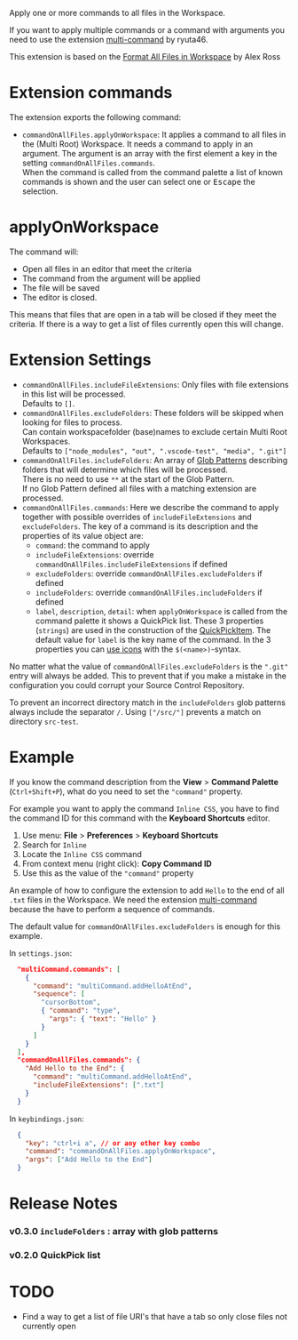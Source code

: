 Apply one or more commands to all files in the Workspace.

If you want to apply multiple commands or a command with arguments you need to use
the extension [multi-command](https://marketplace.visualstudio.com/items?itemName=ryuta46.multi-command) by ryuta46.

This extension is based on the [Format All Files in Workspace](https://marketplace.visualstudio.com/items?itemName=alexr00.formatallfilesinworkspace) by Alex Ross

# Extension commands

The extension exports the following command:

* `commandOnAllFiles.applyOnWorkspace`: It applies a command to all files in the (Multi Root) Workspace. It needs a command to apply in an argument. The argument is an array with the first element a key in the setting `commandOnAllFiles.commands`.<br/>When the command is called from the command palette a list of known commands is shown and the user can select one or <kbd>Escape</kbd> the selection.

# applyOnWorkspace

The command will:
* Open all files in an editor that meet the criteria
* The command from the argument will be applied
* The file will be saved
* The editor is closed.

This means that files that are open in a tab will be closed if they meet the criteria. If there is a way to get a list of files currently open this will change.

# Extension Settings

* `commandOnAllFiles.includeFileExtensions`: Only files with file extensions in this list will be processed.<br/>Defaults to `[]`.
* `commandOnAllFiles.excludeFolders`: These folders will be skipped when looking for files to process.<br/>Can contain workspacefolder (base)names to exclude certain Multi Root Workspaces.<br/>Defaults to `["node_modules", "out", ".vscode-test", "media", ".git"]`
* `commandOnAllFiles.includeFolders`: An array of [Glob Patterns](https://code.visualstudio.com/api/references/vscode-api#GlobPattern) describing folders that will determine which files will be processed.<br/>There is no need to use `**` at the start of the Glob Pattern.<br/>If no Glob Pattern defined all files with a matching extension are processed.
* `commandOnAllFiles.commands`: Here we describe the command to apply together with possible overrides of `includeFileExtensions` and `excludeFolders`. The key of a command is its description and the properties of its value object are:
    * `command`: the command to apply
    * `includeFileExtensions`: override `commandOnAllFiles.includeFileExtensions` if defined
    * `excludeFolders`: override `commandOnAllFiles.excludeFolders` if defined
    * `includeFolders`: override `commandOnAllFiles.includeFolders` if defined
    * `label`, `description`, `detail`: when `applyOnWorkspace` is called from the command palette it shows a QuickPick list. These 3 properties (`strings`) are used in the construction of the [QuickPickItem](https://code.visualstudio.com/api/references/vscode-api#QuickPickItem). The default value for `label` is the key name of the command. In the 3 properties you can [use icons](https://microsoft.github.io/vscode-codicons/dist/codicon.html) with the `$(<name>)`-syntax.

No matter what the value of `commandOnAllFiles.excludeFolders` is the `".git"` entry will always be added. This to prevent that if you make a mistake in the configuration you could corrupt your Source Control Repository.

To prevent an incorrect directory match in the `includeFolders` glob patterns always include the separator `/`. Using `["/src/"]` prevents a match on directory `src-test`.

# Example

If you know the command description from the **View** > **Command Palette** (`Ctrl+Shift+P`), what do you need to set the `"command"` property.

For example you want to apply the command `Inline CSS`, you have to find the command ID for this command with the **Keyboard Shortcuts** editor.

1. Use menu: **File** > **Preferences** > **Keyboard Shortcuts**
1. Search for `Inline`
1. Locate the `Inline CSS` command
1. From context menu (right click): **Copy Command ID**
1. Use this as the value of the `"command"` property

An example of how to configure the extension to add `Hello` to the end of all `.txt` files in the Workspace. We need the extension [multi-command](https://marketplace.visualstudio.com/items?itemName=ryuta46.multi-command) because the have to perform a sequence of commands.

The default value for `commandOnAllFiles.excludeFolders` is enough for this example.

In `settings.json`:

``` json
  "multiCommand.commands": [
    {
      "command": "multiCommand.addHelloAtEnd",
      "sequence": [
        "cursorBottom",
        { "command": "type",
          "args": { "text": "Hello" }
        }
      ]
    }
  ],
  "commandOnAllFiles.commands": {
    "Add Hello to the End": {
      "command": "multiCommand.addHelloAtEnd",
      "includeFileExtensions": [".txt"]
    }
  }
```

In `keybindings.json`:

``` json
  {
    "key": "ctrl+i a", // or any other key combo
    "command": "commandOnAllFiles.applyOnWorkspace",
    "args": ["Add Hello to the End"]
  }
```

# Release Notes

### v0.3.0 `includeFolders` : array with glob patterns
### v0.2.0 QuickPick list

# TODO

* Find a way to get a list of file URI's that have a tab so only close files not currently open
